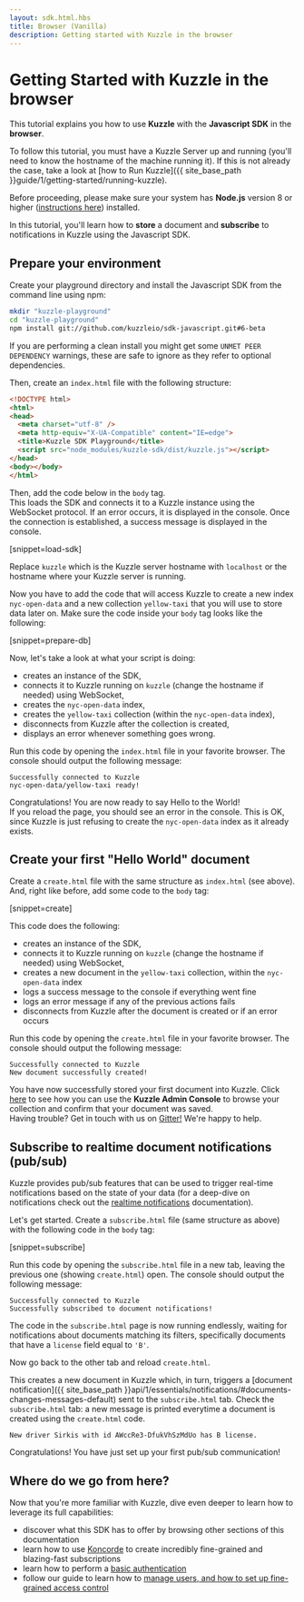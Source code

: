 ```yaml
---
layout: sdk.html.hbs
title: Browser (Vanilla)
description: Getting started with Kuzzle in the browser
---
```


# Getting Started with Kuzzle in the browser

This tutorial explains you how to use **Kuzzle** with the **Javascript SDK** in the **browser**.  

To follow this tutorial, you must have a Kuzzle Server up and running (you'll need to know the hostname of the machine running it). If this is not already the case, take a look at [how to Run Kuzzle]({{ site_base_path }}guide/1/getting-started/running-kuzzle).

Before proceeding, please make sure your system has **Node.js** version 8 or higher (<a href="https://nodejs.org/en/download/">instructions here</a>) installed.

In this tutorial, you'll learn how to **store** a document and **subscribe** to notifications in Kuzzle using the Javascript SDK.

## Prepare your environment

Create your playground directory and install the Javascript SDK from the command line using npm:

```sh
mkdir "kuzzle-playground"
cd "kuzzle-playground"
npm install git://github.com/kuzzleio/sdk-javascript.git#6-beta
```

<div class="alert alert-info">
If you are performing a clean install you might get some <code>UNMET PEER DEPENDENCY</code> warnings, these are safe to ignore as they refer to optional dependencies.
</div>

Then, create an `index.html` file with the following structure:

```html
<!DOCTYPE html>
<html>
<head>
  <meta charset="utf-8" />
  <meta http-equiv="X-UA-Compatible" content="IE=edge">
  <title>Kuzzle SDK Playground</title>
  <script src="node_modules/kuzzle-sdk/dist/kuzzle.js"></script>
</head>
<body></body>
</html>
```

Then, add the code below in the `body` tag.  
This loads the SDK and connects it to a Kuzzle instance using the WebSocket protocol. If an error occurs, it is displayed
in the console. Once the connection is established, a success message is displayed in the console.

[snippet=load-sdk]

<div class="alert alert-info">
Replace <code>kuzzle</code> which is the Kuzzle server hostname with <code>localhost</code> or the hostname where your Kuzzle server is running.
</div>

Now you have to add the code that will access Kuzzle to create a new index `nyc-open-data` and a new collection `yellow-taxi` 
that you will use to store data later on. Make sure the code inside your `body` tag looks like the following:

[snippet=prepare-db]

Now, let's take a look at what your script is doing:

* creates an instance of the SDK,
* connects it to Kuzzle running on `kuzzle` (change the hostname if needed) using WebSocket,
* creates the `nyc-open-data` index,
* creates the `yellow-taxi` collection (within the `nyc-open-data` index),
* disconnects from Kuzzle after the collection is created,
* displays an error whenever something goes wrong.

Run this code by opening the `index.html` file in your favorite browser.
The console should output the following message:

```plaintext
Successfully connected to Kuzzle
nyc-open-data/yellow-taxi ready!
```

<div class="alert alert-success">
Congratulations! You are now ready to say Hello to the World!
</div>

<div class="alert alert-info">
If you reload the page, you should see an error in the console. This is OK, since Kuzzle is just refusing to create
the <code>nyc-open-data</code> index as it already exists.
</div>

## Create your first "Hello World" document

Create a `create.html` file with the same structure as `index.html` (see above).
And, right like before, add some code to the `body` tag:

[snippet=create]

This code does the following:
* creates an instance of the SDK,
* connects it to Kuzzle running on `kuzzle` (change the hostname if needed) using WebSocket,
* creates a new document in the `yellow-taxi` collection, within the `nyc-open-data` index
* logs a success message to the console if everything went fine
* logs an error message if any of the previous actions fails
* disconnects from Kuzzle after the document is created or if an error occurs

Run this code by opening the `create.html` file in your favorite browser.
The console should output the following message:

```
Successfully connected to Kuzzle
New document successfully created!
```

<div class="alert alert-success">
You have now successfully stored your first document into Kuzzle. Click <a href="{{ site_base_path }}guide/1/essentials/installing-console">here</a> to see how you can use the <strong>Kuzzle Admin Console</strong> to browse your collection and confirm that your document was saved.
</div>

<div class="alert alert-info">
Having trouble? Get in touch with us on <a href="https://gitter.im/kuzzleio/kuzzle">Gitter!</a> We're happy to help.
</div>

## Subscribe to realtime document notifications (pub/sub)

Kuzzle provides pub/sub features that can be used to trigger real-time notifications based on the state of your data (for a deep-dive on notifications check out the <a href="{{ site_base_path }}sdk-reference/js/6//realtime-notifications/">realtime notifications</a> documentation).

Let's get started. Create a `subscribe.html` file (same structure as above) with the following code in the `body` tag:

[snippet=subscribe]

Run this code by opening the `subscribe.html` file in a new tab, leaving the previous one (showing `create.html`) open.
The console should output the following message:

```
Successfully connected to Kuzzle
Successfully subscribed to document notifications!
```

The code in the `subscribe.html` page is now running endlessly, waiting for notifications about documents matching its filters, specifically documents that have a `license` field equal to `'B'`.

Now go back to the other tab and reload `create.html`.

This creates a new document in Kuzzle which, in turn, triggers a [document notification]({{ site_base_path }}api/1/essentials/notifications/#documents-changes-messages-default) sent to the `subscribe.html` tab. Check the `subscribe.html` tab: a new message is printed everytime a document is created using the `create.html` code.

```
New driver Sirkis with id AWccRe3-DfukVhSzMdUo has B license.
```

<div class="alert alert-success">
Congratulations! You have just set up your first pub/sub communication!
</div>

## Where do we go from here?

Now that you're more familiar with Kuzzle, dive even deeper to learn how to leverage its full capabilities:

* discover what this SDK has to offer by browsing other sections of this documentation
* learn how to use <a href="{{ site_base_path }}koncorde/1">Koncorde</a> to create incredibly fine-grained and blazing-fast subscriptions
* learn how to perform a <a href="{{ site_base_path }}sd-reference/js/6/auth/login">basic authentication</a>
* follow our guide to learn how to <a href="{{ site_base_path }}guide/1/essentials/security/">manage users, and how to set up fine-grained access control</a>
